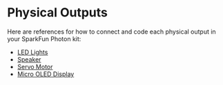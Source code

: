 # Physical Outputs

Here are references for how to connect and code each physical output in your SparkFun Photon kit:

* [LED Lights](led-lights.md)
* [Speaker](speaker.md)
* [Servo Motor](servo-motor.md)
* [Micro OLED Display](micro-oled-display.md)

